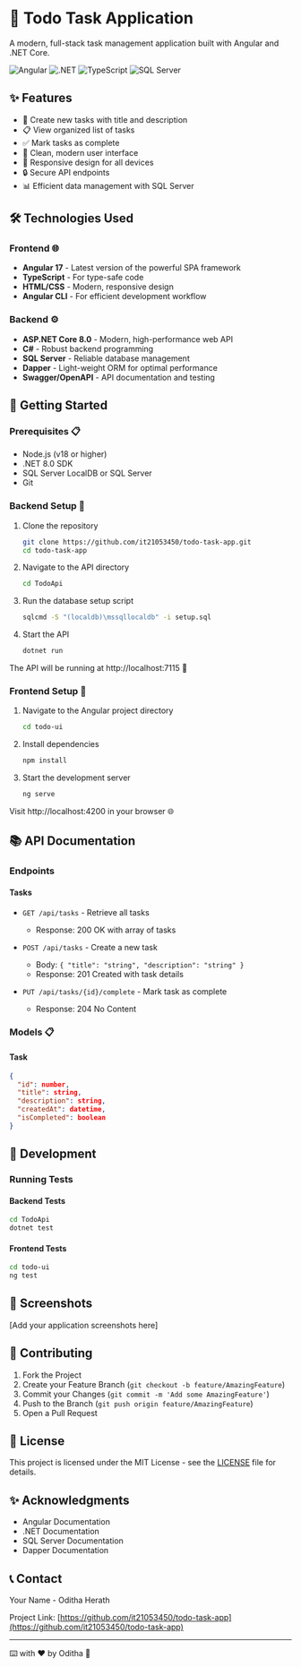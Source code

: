 # 📝 Todo Task Application

A modern, full-stack task management application built with Angular and .NET Core.

![Angular](https://img.shields.io/badge/Angular-DD0031?style=for-the-badge&logo=angular&logoColor=white)
![.NET](https://img.shields.io/badge/.NET-512BD4?style=for-the-badge&logo=dotnet&logoColor=white)
![TypeScript](https://img.shields.io/badge/TypeScript-007ACC?style=for-the-badge&logo=typescript&logoColor=white)
![SQL Server](https://img.shields.io/badge/SQL%20Server-CC2927?style=for-the-badge&logo=microsoft-sql-server&logoColor=white)

## ✨ Features

- 📌 Create new tasks with title and description
- 📋 View organized list of tasks
- ✅ Mark tasks as complete
- 🎨 Clean, modern user interface
- 📱 Responsive design for all devices
- 🔒 Secure API endpoints
- 📊 Efficient data management with SQL Server

## 🛠️ Technologies Used

### Frontend 🌐
- **Angular 17** - Latest version of the powerful SPA framework
- **TypeScript** - For type-safe code
- **HTML/CSS** - Modern, responsive design
- **Angular CLI** - For efficient development workflow

### Backend ⚙️
- **ASP.NET Core 8.0** - Modern, high-performance web API
- **C#** - Robust backend programming
- **SQL Server** - Reliable database management
- **Dapper** - Light-weight ORM for optimal performance
- **Swagger/OpenAPI** - API documentation and testing

## 🚀 Getting Started

### Prerequisites 📋
- Node.js (v18 or higher)
- .NET 8.0 SDK
- SQL Server LocalDB or SQL Server
- Git

### Backend Setup 🔧

1. Clone the repository
   ```bash
   git clone https://github.com/it21053450/todo-task-app.git
   cd todo-task-app
   ```

2. Navigate to the API directory
   ```bash
   cd TodoApi
   ```

3. Run the database setup script
   ```bash
   sqlcmd -S "(localdb)\mssqllocaldb" -i setup.sql
   ```

4. Start the API
   ```bash
   dotnet run
   ```

The API will be running at http://localhost:7115 🎉

### Frontend Setup 🎨

1. Navigate to the Angular project directory
   ```bash
   cd todo-ui
   ```

2. Install dependencies
   ```bash
   npm install
   ```

3. Start the development server
   ```bash
   ng serve
   ```

Visit http://localhost:4200 in your browser 🌐

## 📚 API Documentation

### Endpoints

#### Tasks
- `GET /api/tasks` - Retrieve all tasks
  - Response: 200 OK with array of tasks
  
- `POST /api/tasks` - Create a new task
  - Body: `{ "title": "string", "description": "string" }`
  - Response: 201 Created with task details
  
- `PUT /api/tasks/{id}/complete` - Mark task as complete
  - Response: 204 No Content

### Models 📋

#### Task
```json
{
  "id": number,
  "title": string,
  "description": string,
  "createdAt": datetime,
  "isCompleted": boolean
}
```

## 🔧 Development

### Running Tests

#### Backend Tests
```bash
cd TodoApi
dotnet test
```

#### Frontend Tests
```bash
cd todo-ui
ng test
```

## 📱 Screenshots

[Add your application screenshots here]

## 🤝 Contributing

1. Fork the Project
2. Create your Feature Branch (`git checkout -b feature/AmazingFeature`)
3. Commit your Changes (`git commit -m 'Add some AmazingFeature'`)
4. Push to the Branch (`git push origin feature/AmazingFeature`)
5. Open a Pull Request

## 📄 License

This project is licensed under the MIT License - see the [LICENSE](LICENSE) file for details.

## ✨ Acknowledgments

- Angular Documentation
- .NET Documentation
- SQL Server Documentation
- Dapper Documentation

## 📞 Contact

Your Name - Oditha Herath

Project Link: [https://github.com/it21053450/todo-task-app](https://github.com/it21053450/todo-task-app)

---
⌨️ with ❤️ by Oditha 🚀
